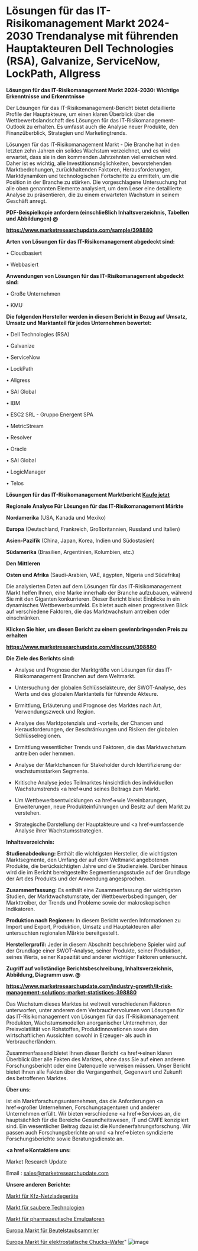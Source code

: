 # Lösungen für das IT-Risikomanagement Markt 2024-2030 Trendanalyse mit führenden Hauptakteuren Dell Technologies (RSA), Galvanize, ServiceNow, LockPath, Allgress

<strong>Lösungen für das IT-Risikomanagement Markt 2024-2030: Wichtige Erkenntnisse und Erkenntnisse</strong>

Der Lösungen für das IT-Risikomanagement-Bericht bietet detaillierte Profile der Hauptakteure, um einen klaren Überblick über die Wettbewerbslandschaft des Lösungen für das IT-Risikomanagement-Outlook zu erhalten. Es umfasst auch die Analyse neuer Produkte, den Finanzüberblick, Strategien und Marketingtrends.

Lösungen für das IT-Risikomanagement Markt - Die Branche hat in den letzten zehn Jahren ein solides Wachstum verzeichnet, und es wird erwartet, dass sie in den kommenden Jahrzehnten viel erreichen wird. Daher ist es wichtig, alle Investitionsmöglichkeiten, bevorstehenden Marktbedrohungen, zurückhaltenden Faktoren, Herausforderungen, Marktdynamiken und technologischen Fortschritte zu ermitteln, um die Position in der Branche zu stärken. Die vorgeschlagene Untersuchung hat alle oben genannten Elemente analysiert, um dem Leser eine detaillierte Analyse zu präsentieren, die zu einem erwarteten Wachstum in seinem Geschäft anregt.



<strong><b>PDF-Beispielkopie anfordern (einschließlich Inhaltsverzeichnis, Tabellen und Abbildungen) @ </b></strong>

<strong><a href=https://www.marketresearchupdate.com/sample/398880>

<strong>https://www.marketresearchupdate.com/sample/398880</u></a></strong></strong>



<strong>Arten von Lösungen für das IT-Risikomanagement abgedeckt sind:</strong>

• Cloudbasiert

• Webbasiert



<strong>Anwendungen von Lösungen für das IT-Risikomanagement abgedeckt sind:</strong>

• Große Unternehmen

• KMU



<strong>Die folgenden Hersteller werden in diesem Bericht in Bezug auf Umsatz, Umsatz und Marktanteil für jedes Unternehmen bewertet:</strong>

• Dell Technologies (RSA)

• Galvanize

• ServiceNow

• LockPath

• Allgress

• SAI Global

• IBM

• ESC2 SRL - Gruppo Energent SPA

• MetricStream

• Resolver

• Oracle

• SAI Global

• LogicManager

• Telos



<strong>Lösungen für das IT-Risikomanagement Marktbericht <a href=https://www.marketresearchupdate.com/buynow/398880>Kaufe jetzt</a></strong>



<strong>Regionale Analyse Für Lösungen für das IT-Risikomanagement Märkte</strong>



<strong>Nordamerika</strong> (USA, Kanada und Mexiko)



<strong>Europa</strong> (Deutschland, Frankreich, Großbritannien, Russland und Italien)



<strong>Asien-Pazifik</strong> (China, Japan, Korea, Indien und Südostasien)



<strong>Südamerika</strong> (Brasilien, Argentinien, Kolumbien, etc.)



<strong>Den Mittleren</strong> 

<strong>Osten und Afrika</strong> (Saudi-Arabien, VAE, ägypten, Nigeria und Südafrika)

Die analysierten Daten auf dem Lösungen für das IT-Risikomanagement Markt helfen Ihnen, eine Marke innerhalb der Branche aufzubauen, während Sie mit den Giganten konkurrieren. Dieser Bericht bietet Einblicke in ein dynamisches Wettbewerbsumfeld. Es bietet auch einen progressiven Blick auf verschiedene Faktoren, die das Marktwachstum antreiben oder einschränken.



<strong>Klicken Sie hier, um diesen Bericht zu einem gewinnbringenden Preis zu erhalten
</strong>

<strong><a href=https://www.marketresearchupdate.com/discount/398880>https://www.marketresearchupdate.com/discount/398880</b></u></strong></a>



<strong>Die Ziele des Berichts sind:</strong>

- Analyse und Prognose der Marktgröße von Lösungen für das IT-Risikomanagement Branchen auf dem Weltmarkt.

- Untersuchung der globalen Schlüsselakteure, der SWOT-Analyse, des Werts und des globalen Marktanteils für führende Akteure.

- Ermittlung, Erläuterung und Prognose des Marktes nach Art, Verwendungszweck und Region.

- Analyse des Marktpotenzials und -vorteils, der Chancen und Herausforderungen, der Beschränkungen und Risiken der globalen Schlüsselregionen.

- Ermittlung wesentlicher Trends und Faktoren, die das Marktwachstum antreiben oder hemmen.

- Analyse der Marktchancen für Stakeholder durch Identifizierung der wachstumsstarken Segmente.

- Kritische Analyse jedes Teilmarktes hinsichtlich des individuellen Wachstumstrends <a href=>und</a> seines Beitrags zum Markt.

- Um Wettbewerbsentwicklungen <a href=>wie</a> Vereinbarungen, Erweiterungen, neue Produkteinführungen und Besitz auf dem Markt zu verstehen.

- Strategische Darstellung der Hauptakteure und <a href=>umfas</a>sende Analyse ihrer Wachstumsstrategien.



<strong>Inhaltsverzeichnis:</strong>



<strong>Studienabdeckung:</strong> Enthält die wichtigsten Hersteller, die wichtigsten Marktsegmente, den Umfang der auf dem Weltmarkt angebotenen Produkte, die berücksichtigten Jahre und die Studienziele. Darüber hinaus wird die im Bericht bereitgestellte Segmentierungsstudie auf der Grundlage der Art des Produkts und der Anwendung angesprochen.



<strong>Zusammenfassung:</strong> Es enthält eine Zusammenfassung der wichtigsten Studien, der Marktwachstumsrate, der Wettbewerbsbedingungen, der Markttreiber, der Trends und Probleme sowie der makroskopischen Indikatoren.



<strong>Produktion nach Regionen:</strong> In diesem Bericht werden Informationen zu Import und Export, Produktion, Umsatz und Hauptakteuren aller untersuchten regionalen Märkte bereitgestellt.



<strong>Herstellerprofil:</strong> Jeder in diesem Abschnitt beschriebene Spieler wird auf der Grundlage einer SWOT-Analyse, seiner Produkte, seiner Produktion, seines Werts, seiner Kapazität und anderer wichtiger Faktoren untersucht.



<strong><b>Zugriff auf vollständige Berichtsbeschreibung, Inhaltsverzeichnis, Abbildung, Diagramm usw. @ </b></strong>

<strong><a href=https://www.marketresearchupdate.com/industry-growth/it-risk-management-solutions-market-statistices-398880>https://www.marketresearchupdate.com/industry-growth/it-risk-management-solutions-market-statistices-398880</a></strong>

Das Wachstum dieses Marktes ist weltweit verschiedenen Faktoren unterworfen, unter anderem dem Verbrauchervolumen von Lösungen für das IT-Risikomanagement von Lösungen für das IT-Risikomanagement Produkten, Wachstumsmodellen anorganischer Unternehmen, der Preisvolatilität von Rohstoffen, Produktinnovationen sowie den wirtschaftlichen Aussichten sowohl in Erzeuger- als auch in Verbraucherländern.

Zusammenfassend bietet Ihnen dieser Bericht <a href=>einen</a> klaren Überblick über alle Fakten des Marktes, ohne dass Sie auf einen anderen Forschungsbericht oder eine Datenquelle verweisen müssen. Unser Bericht bietet Ihnen alle Fakten über die Vergangenheit, Gegenwart und Zukunft des betroffenen Marktes.



<strong>Über uns:</strong>

 ist ein Marktforschungsunternehmen, das die Anforderungen <a href=>großer</a> Unternehmen, Forschungsagenturen und anderer Unternehmen erfüllt. Wir bieten verschiedene <a href=>Services</a> an, die hauptsächlich für die Bereiche Gesundheitswesen, IT und CMFE konzipiert sind. Ein wesentlicher Beitrag dazu ist die Kundenerfahrungsforschung. Wir passen auch Forschungsberichte an und <a href=>bieten</a> syndizierte Forschungsberichte sowie Beratungsdienste an.



<strong><a href=>Kontaktiere uns:</a></strong>

Market Research Update

Email : sales@marketresearchupdate.com



<strong>Unsere anderen Berichte:</strong>

<a href=https://www.linkedin.com/pulse/vehicle-grid-chargers-market-has-huge-demand-worldwide>Markt für Kfz-Netzladegeräte</a>

<a href=https://www.linkedin.com/pulse/clean-technology-market-2023-remarking>Markt für saubere Technologien</a>

<a href=https://www.linkedin.com/pulse/pharmaceutical-emulsifiers-market-analysis-segment>Markt für pharmazeutische Emulgatoren</a>

<a href=https://www.linkedin.com/pulse/europe-bag-dust-collector-market-2023-pointing>Europa Markt für Beutelstaubsammler</a>

<a href=https://www.linkedin.com/pulse/europe-electrostatic-chucks-wafer-market-size>Europa Markt für elektrostatische Chucks-Wafer</a>"
![image](https://github.com/RushikeshRI/news24analysis/assets/164026548/fa5566ad-7c5d-49f0-9d66-c75b9cbf4440)
